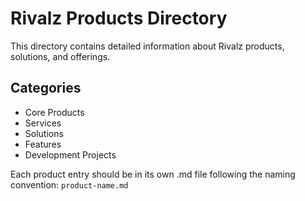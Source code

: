 # Rivalz Products Directory

This directory contains detailed information about Rivalz products, solutions, and offerings.

## Categories
- Core Products
- Services
- Solutions
- Features
- Development Projects

Each product entry should be in its own .md file following the naming convention: `product-name.md`